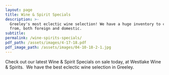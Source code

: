 ```yaml
---
layout: page
title: Wine & Spirit Specials
description: >-
  Greeley's most eclectic wine selection! We have a huge inventory to choose
  from, both foreign and domestic.
subtitle:
permalink: /wine-spirits-specials/
pdf_path: /assets/images/4-17-18.pdf
pdf_image_path: /assets/images/04-10-18-2-1.jpg
---
```


Check out our latest Wine & Spirit Specials on sale today, at Westlake Wine & Spirits.  We have the best eclectic wine selection in Greeley.